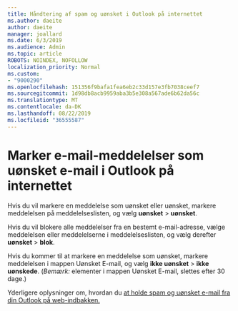 ```yaml
---
title: Håndtering af spam og uønsket i Outlook på internettet
ms.author: daeite
author: daeite
manager: joallard
ms.date: 6/3/2019
ms.audience: Admin
ms.topic: article
ROBOTS: NOINDEX, NOFOLLOW
localization_priority: Normal
ms.custom:
- "9000290"
ms.openlocfilehash: 151356f9bafa1fea6eb2c33d157e3fb7038ceef7
ms.sourcegitcommit: 1d98db8acb9959aba3b5e308a567ade6b62da56c
ms.translationtype: MT
ms.contentlocale: da-DK
ms.lasthandoff: 08/22/2019
ms.locfileid: "36555587"
---
```

# <a name="mark-email-messages-as-junk-in-outlook-on-the-web"></a>Marker e-mail-meddelelser som uønsket e-mail i Outlook på internettet

Hvis du vil markere en meddelelse som uønsket eller uønsket, markere meddelelsen på meddelelseslisten, og vælg **uønsket** > **uønsket**.

Hvis du vil blokere alle meddelelser fra en bestemt e-mail-adresse, vælge meddelelsen eller meddelelserne i meddelelseslisten, og vælg derefter **uønsket** > **blok**.

Hvis du kommer til at markere en meddelelse som uønsket, markere meddelelsen i mappen Uønsket E-mail, og vælg **ikke uønsket** > **ikke uønskede**. (*Bemærk:* elementer i mappen Uønsket E-mail, slettes efter 30 dage.)

Yderligere oplysninger om, hvordan du [at holde spam og uønsket e-mail fra din Outlook på web-indbakken.](https://support.office.com/article/db786e79-54e2-40cc-904f-d89d57b7f41d)